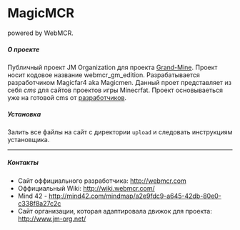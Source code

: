 # MagicMCR 
powered by WebMCR.

##### О проекте
Публичный проект JM Organization для проекта [Grand-Mine](http://grand-mine.ru/). Проект носит кодовое название webmcr_gm_edition.
Разрабатывается разработчиком Magicfar4 aka Magicmen. Данный проет представляет из себя _cms_ для сайтов проектов игры Minecrfat. Проект основываеться уже на готовой cms от [разработчиков](http://webmcr.com/).

##### Установка
Залить все файлы на сайт c директории `upload` и следовать инструкциям установщика.

---

##### Контакты
 - Сайт оффициального разработчика: http://webmcr.com
 - Оффициальный Wiki: http://wiki.webmcr.com/
 - Mind 42 - http://mind42.com/mindmap/a2e9fdc9-a645-42db-80e0-c338f8a27c2c
 - Сайт организации, которая адaптировала движок для проекта: http://www.jm-org.net/
